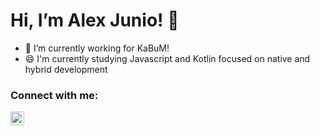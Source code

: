 # Hi, I’m  Alex Junio! 👋

- 🔭 I’m currently working for KaBuM!
- 😄 I'm currently studying Javascript and Kotlin focused on native and hybrid development

### Connect with me:
[<img align="left" alt="esdras-xavier | LinkedIn" width="22px" src="https://cdn.jsdelivr.net/npm/simple-icons@v3/icons/linkedin.svg" />][linkedin]


<br />

[linkedin]: https://www.linkedin.com/in/ux-alexjunio
